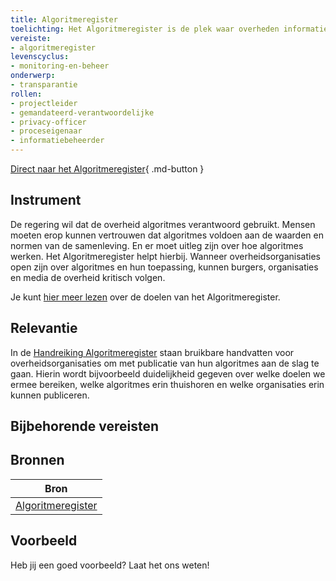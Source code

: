 ```yaml
---
title: Algoritmeregister
toelichting: Het Algoritmeregister is de plek waar overheden informatie over hun algoritmes kunnen publiceren.
vereiste:
- algoritmeregister
levenscyclus:
- monitoring-en-beheer
onderwerp:
- transparantie
rollen:
- projectleider
- gemandateerd-verantwoordelijke
- privacy-officer
- proceseigenaar
- informatiebeheerder
---
```


<!-- tags -->

[Direct naar het Algoritmeregister](https://algoritmes.overheid.nl/nl){ .md-button }
## Instrument

De regering wil dat de overheid algoritmes verantwoord gebruikt. 
Mensen moeten erop kunnen vertrouwen dat algoritmes voldoen aan de waarden en normen van de samenleving. 
En er moet uitleg zijn over hoe algoritmes werken. 
Het Algoritmeregister helpt hierbij. 
Wanneer overheidsorganisaties open zijn over algoritmes en hun toepassing, kunnen burgers, organisaties en media de overheid kritisch volgen.

Je kunt [hier meer lezen](https://algoritmes.overheid.nl/nl/footer/over) over de doelen van het Algoritmeregister.


## Relevantie
In de [Handreiking Algoritmeregister](https://www.digitaleoverheid.nl/document/handreiking-algoritmeregister/) staan bruikbare handvatten voor overheidsorganisaties om met publicatie van hun algoritmes aan de slag te gaan. 
Hierin wordt bijvoorbeeld duidelijkheid gegeven over welke doelen we ermee bereiken, welke algoritmes erin thuishoren en welke organisaties erin kunnen publiceren.

## Bijbehorende vereisten

<!-- list_vereisten_on_maatregelen_page -->

## Bronnen

| Bron                        |
|-----------------------------|
|[Algoritmeregister](https://algoritmes.overheid.nl/nl)|

## Voorbeeld

Heb jij een goed voorbeeld? Laat het ons weten!
